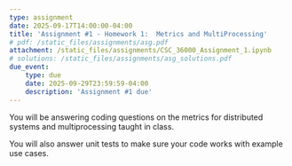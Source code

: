 ```yaml
---
type: assignment
date: 2025-09-17T14:00:00-04:00
title: 'Assignment #1 - Homework 1:  Metrics and MultiProcessing'
# pdf: /static_files/assignments/asg.pdf
attachment: /static_files/assignments/CSC_36000_Assignment_1.ipynb
# solutions: /static_files/assignments/asg_solutions.pdf
due_event: 
    type: due
    date: 2025-09-29T23:59:59-04:00
    description: 'Assignment #1 due'
---
```

You will be answering coding questions on the metrics for distributed systems and multiprocessing taught in class.

You will also answer unit tests to make sure your code works with example use cases.
